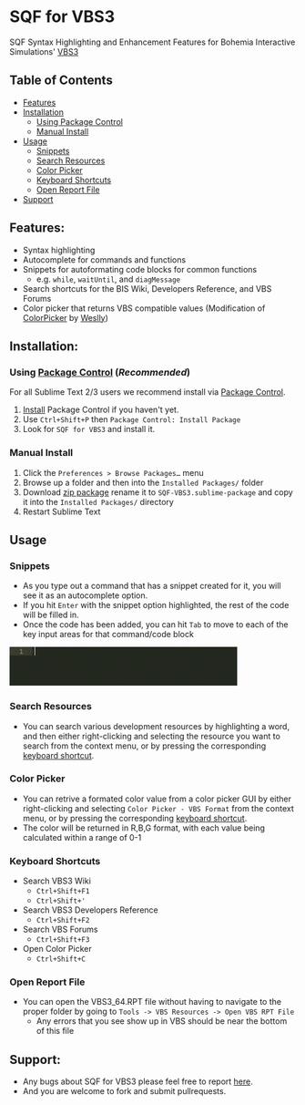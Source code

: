 # SQF for VBS3
SQF Syntax Highlighting and Enhancement Features for Bohemia Interactive Simulations' [VBS3](https://bisimulations.com/virtual-battlespace-3)

## Table of Contents
- [Features](#features)
- [Installation](#installation)
    + [Using Package Control](#using-package-control-recommended)
    + [Manual Install](#manual-install)
- [Usage](#usage)
    + [Snippets](#snippets)
    + [Search Resources](#search-resources)
    + [Color Picker](#color-picker)
    + [Keyboard Shortcuts](#keyboard-shortcuts)
    + [Open Report File](#open-report-file)
- [Support](#support)

## Features:
* Syntax highlighting
* Autocomplete for commands and functions
* Snippets for autoformating code blocks for common functions
    * e.g. `while`, `waitUntil`, and `diagMessage`
* Search shortcuts for the BIS Wiki, Developers Reference, and VBS Forums
* Color picker that returns VBS compatible values (Modification of [ColorPicker](https://packagecontrol.io/packages/ColorPicker) by [Weslly](https://github.com/weslly))

## Installation:

### Using [Package Control](https://packagecontrol.io/) (_Recommended_)

For all Sublime Text 2/3 users we recommend install via [Package Control](https://packagecontrol.io/).

1. [Install](https://packagecontrol.io/installation) Package Control if you haven't yet.
1. Use `Ctrl+Shift+P` then `Package Control: Install Package`
1. Look for `SQF for VBS3` and install it.

### Manual Install

1. Click the `Preferences > Browse Packages…` menu
1. Browse up a folder and then into the `Installed Packages/` folder
1. Download [zip package](https://github.com/zahngol/SQF-VBS3/archive/master.zip) rename it to `SQF-VBS3.sublime-package` and copy it into the `Installed Packages/` directory
1. Restart Sublime Text

## Usage

### Snippets
- As you type out a command that has a snippet created for it, you will see it as an autocomplete option. 
- If you hit `Enter` with the snippet option highlighted, the rest of the code will be filled in.
- Once the code has been added, you can hit `Tab` to move to each of the key input areas for that command/code block 

![VBS3 Snippets](demo/vbs3_snippets.gif)

### Search Resources
- You can search various development resources by highlighting a word, and then either right-clicking and selecting the resource you want to search from the context menu, or by pressing the corresponding [keyboard shortcut](#keyboard-shortcuts).

### Color Picker
- You can retrive a formated color value from a color picker GUI by either right-clicking and selecting `Color Picker - VBS Format` from the context menu, or by pressing the corresponding [keyboard shortcut](#keyboard-shortcuts).
- The color will be returned in R,B,G format, with each value being calculated within a range of 0-1

### Keyboard Shortcuts

- Search VBS3 Wiki
    + `Ctrl+Shift+F1`
    + `Ctrl+Shift+'`
- Search VBS3 Developers Reference
    + `Ctrl+Shift+F2`
- Search VBS Forums
    + `Ctrl+Shift+F3`
- Open Color Picker
    + `Ctrl+Shift+C`

### Open Report File
- You can open the VBS3_64.RPT file without having to navigate to the proper folder by going to `Tools -> VBS Resources -> Open VBS RPT File`
    + Any errors that you see show up in VBS should be near the bottom of this file

## Support:
* Any bugs about SQF for VBS3 please feel free to report [here](https://github.com/zahngol/SQF-VBS3/issues).
* And you are welcome to fork and submit pullrequests.
